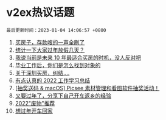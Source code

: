 # v2ex热议话题

`最后更新时间：2023-01-04 14:06:57 +0800`

1. [买房子，存款嗖的一声全刷了](https://www.v2ex.com/t/906339)
1. [统计一下大家过年放假几天？](https://www.v2ex.com/t/906396)
1. [我说当前是未来 10 年最适合买房的时机，没人反对吧](https://www.v2ex.com/t/906426)
1. [毕业工作后，你们是怎么找到对象的](https://www.v2ex.com/t/906268)
1. [关于深圳买房，纠结....](https://www.v2ex.com/t/906430)
1. [有点认真的 2022 工作学习总结](https://www.v2ex.com/t/906269)
1. [[抽奖送码 & macOS] Picsee 素材管理和看图软件抽奖活动！](https://www.v2ex.com/t/906419)
1. [又要过年了，分享下自己开车返乡的经验](https://www.v2ex.com/t/906310)
1. [2022"废物"推荐](https://www.v2ex.com/t/906407)
1. [想过年开车回家](https://www.v2ex.com/t/906266)

